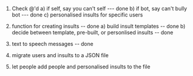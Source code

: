 1. Check @'d
    a) if self, say you can't self --- done
    b) if bot, say can't bully bot --- done
    c) personalised insults for specific users

2. function for creating insults -- done
    a) build insult templates -- done
    b) decide between template, pre-built, or personlised insults -- done

3. text to speech messages -- done

4. migrate users and insults to a JSON file

5. let people add people and personalised insults to the file

